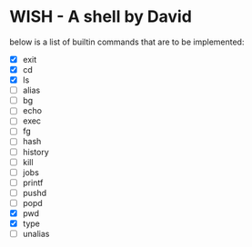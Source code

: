 # WISH - A shell by David

below is a list of builtin commands that are to be implemented:

- [x] exit
- [x] cd
- [x] ls
- [ ] alias
- [ ] bg
- [ ] echo
- [ ] exec
- [ ] fg
- [ ] hash
- [ ] history
- [ ] kill
- [ ] jobs
- [ ] printf
- [ ] pushd
- [ ] popd
- [x] pwd
- [x] type
- [ ] unalias
